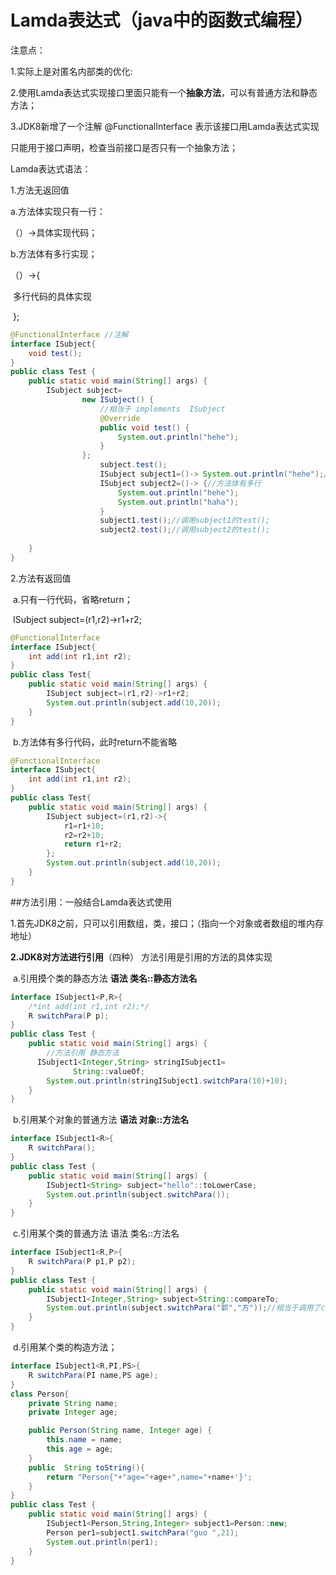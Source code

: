 # Lamda表达式（java中的函数式编程）

注意点：

1.实际上是对匿名内部类的优化:

2.使用Lamda表达式实现接口里面只能有一个**抽象方法**，可以有普通方法和静态方法；

3.JDK8新增了一个注解  @FunctionalInterface  表示该接口用Lamda表达式实现

只能用于接口声明，检查当前接口是否只有一个抽象方法；



Lamda表达式语法：

1.方法无返回值

a.方法体实现只有一行：

（）->具体实现代码；

b.方法体有多行实现；

（）->{

​	多行代码的具体实现

​	};

```java
@FunctionalInterface //注解
interface ISubject{
    void test();
}
public class Test {
    public static void main(String[] args) {
        ISubject subject=
                new ISubject() {
                    //相当于 implements  ISubject
                    @Override
                    public void test() {
                        System.out.println("hehe");
                    }
                };
                    subject.test();
                    ISubject subject1=()-> System.out.println("hehe");//方法体只有一行
                    ISubject subject2=()-> {//方法体有多行
                        System.out.println("hehe");
                        System.out.println("haha");
                    }
                    subject1.test();//调用subject1的test();
                    subject2.test();//调用subject2的test();
        
    }
}
```





2.方法有返回值

​	a.只有一行代码，省略return；

​	ISubject subject=(r1,r2)->r1+r2;

```java
@FunctionalInterface
interface ISubject{
    int add(int r1,int r2);
}
public class Test{
    public static void main(String[] args) {
        ISubject subject=(r1,r2)->r1+r2;
        System.out.println(subject.add(10,20));
    }
}
```

​	b.方法体有多行代码，此时return不能省略

```java
@FunctionalInterface
interface ISubject{
    int add(int r1,int r2);
}
public class Test{
    public static void main(String[] args) {
        ISubject subject=(r1,r2)->{
            r1=r1+10;
            r2=r2+10;
            return r1+r2;
        };
        System.out.println(subject.add(10,20));
    }
}
```



##方法引用：一般结合Lamda表达式使用

1.首先JDK8之前，只可以引用数组，类，接口；（指向一个对象或者数组的堆内存地址）

**2.JDK8对方法进行引用**（四种）  方法引用是引用的方法的具体实现

​	a.引用摸个类的静态方法   **语法   类名::静态方法名**

```java
interface ISubject1<P,R>{
    /*int add(int r1,int r2);*/
    R switchPara(P p);
}
public class Test {
    public static void main(String[] args) {
        //方法引用 静态方法
      ISubject1<Integer,String> stringISubject1=
              String::valueOf;
        System.out.println(stringISubject1.switchPara(10)+10);
    }
}
```

​	b.引用某个对象的普通方法    **语法   对象::方法名**

```java
interface ISubject1<R>{
    R switchPara();
}
public class Test {
    public static void main(String[] args) {
        ISubject1<String> subject="hello"::toLowerCase;
        System.out.println(subject.switchPara());
    }
}
```

​	c.引用某个类的普通方法    语法   类名::方法名

```java
interface ISubject1<R,P>{
    R switchPara(P p1,P p2);
}
public class Test {
    public static void main(String[] args) {
        ISubject1<Integer,String> subject=String::compareTo;
        System.out.println(subject.switchPara("郭","方"));//相当于调用了compareTo();
    }
}
```

​	d.引用某个类的构造方法；

```java
interface ISubject1<R,PI,PS>{
    R switchPara(PI name,PS age);
}
class Person{
    private String name;
    private Integer age;

    public Person(String name, Integer age) {
        this.name = name;
        this.age = age;
    }
    public  String toString(){
        return "Person{"+"age="+age+",name="+name+'}';
    }
}
public class Test {
    public static void main(String[] args) {
        ISubject1<Person,String,Integer> subject1=Person::new;
        Person per1=subject1.switchPara("guo ",21);
        System.out.println(per1);
    }
}
```



